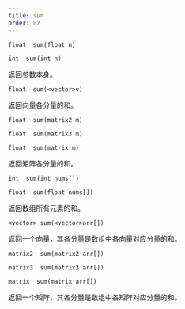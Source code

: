 ```yaml
---
title: sum
order: 82
---
```


`float  sum(float n)`

`int  sum(int n)`

返回参数本身。

`float  sum(<vector>v)`

返回向量各分量的和。

`float  sum(matrix2 m)`

`float  sum(matrix3 m)`

`float  sum(matrix m)`

返回矩阵各分量的和。

`int  sum(int nums[])`

`float  sum(float nums[])`

返回数组所有元素的和。

`<vector> sum(<vector>arr[])`

返回一个向量，其各分量是数组中各向量对应分量的和。

`matrix2  sum(matrix2 arr[])`

`matrix3  sum(matrix3 arr[])`

`matrix  sum(matrix arr[])`

返回一个矩阵，其各分量是数组中各矩阵对应分量的和。
